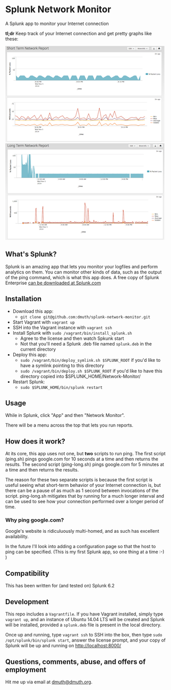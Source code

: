 # Splunk Network Monitor


A Splunk app to monitor your Internet connection


**tl;dr** Keep track of your Internet connection and get pretty graphs like these:

![Short Term Network Report](./img/short-term-network-report.png) ![Long Term Network Report](./img/long-term-network-report.png)


## What's Splunk?

Splunk is an amazing app that lets you monitor your logfiles and perform analytics on them.  You can monitor other kinds of data, such as the output of the ping command, which is what this app does.  A free copy of Splunk Enterprise [can be downloaded at Splunk.com](http://www.splunk.com/)


## Installation

- Download this app:
	- `git clone git@github.com:dmuth/splunk-network-monitor.git`
- Start Vagrant with `vagrant up`
- SSH into the Vagrant instance with `vagrant ssh`
- Install Splunk with `sudo /vagrant/bin/install_splunk.sh`
    - Agree to the license and then watch Spkunk start
    - Not that you'll need a Splunk .deb file named `splunk.deb` in the current directory
- Deploy this app:
	- `sudo /vagrant/bin/deploy_symlink.sh $SPLUNK_ROOT` if you'd like to have a symlink pointing to this directory
	- `sudo /vagrant/bin/deploy.sh $SPLUNK_ROOT` if you'd like to have this directory copied into $SPLUNK_HOME/Network-Monitor/
- Restart Splunk:
    - `sudo $SPLUNK_HOME/bin/splunk restart`


## Usage

While in Splunk, click "App" and then "Network Monitor".

There will be a menu across the top that lets you run reports.


## How does it work?

At its core, this app uses not one, but **two** scripts to run ping.  The first script (ping.sh) pings google.com for 10 seconds at a time and then returns the results.  The second script (ping-long.sh) pings google.com for 5 minutes at a time and then returns the results.  

The reason for these two separate scripts is because the first script is useful seeing what short-term behavior of your Internet connection is, but there can be a pause of as much as 1 second between invocations of the script.  ping-long.sh mitigates that by running for a much longer interval and can be used to see how your connection performed over a longer period of time.


### Why ping google.com?

Google's website is ridiculuously multi-homed, and as such has excellent availability.

In the future I'll look into adding a configuration page so that the host to ping can be specified.  (This is my first Splunk app, so one thing at a time :-)  )



## Compatibility

This has been written for (and tested on) Splunk 6.2


## Development

This repo includes a `Vagrantfile`.  If you have Vagrant installed, simply type `vagrant up`, and an 
instance of Ubuntu 14.04 LTS will be created and Splunk will be installed, provided a `splunk.deb` 
file is present in the local directory.

Once up and running, type `vagrant ssh` to SSH into the box, then type `sudo /opt/splunk/bin/splunk start`, 
answer the license prompt, and your copy of Splunk will be up and running on [http://localhost:8000/](http://localhost:8000/)



## Questions, comments, abuse, and offers of employment

Hit me up via email at dmuth@dmuth.org.
